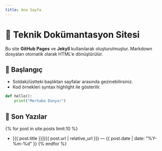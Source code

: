 ```yaml
---
title: Ana Sayfa
---
```


# 📄 Teknik Dokümantasyon Sitesi

Bu site **GitHub Pages** ve **Jekyll** kullanılarak oluşturulmuştur.
Markdown dosyaları otomatik olarak HTML'e dönüştürülür.

## 🚀 Başlangıç
- Soldaki/üstteki başlıktan sayfalar arasında gezinebilirsiniz.
- Kod örnekleri syntax highlight ile gösterilir.

```python
def hello():
    print("Merhaba Dünya!")
```

## 📅 Son Yazılar
{% for post in site.posts limit:10 %}
- [{{ post.title }}]({{ post.url | relative_url }}) — {{ post.date | date: "%Y-%m-%d" }}
{% endfor %}
